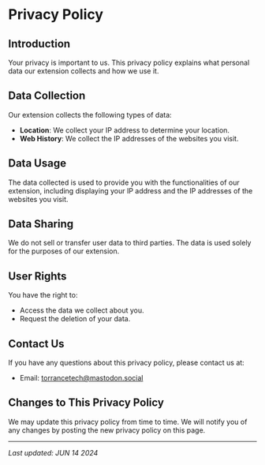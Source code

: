 # Privacy Policy

## Introduction

Your privacy is important to us. This privacy policy explains what 
personal data our extension collects and how we use it.

## Data Collection

Our extension collects the following types of data:
- **Location**: We collect your IP address to determine your location.
- **Web History**: We collect the IP addresses of the websites you visit.

## Data Usage

The data collected is used to provide you with the functionalities of our 
extension, including displaying your IP address and the IP addresses of 
the websites you visit.

## Data Sharing

We do not sell or transfer user data to third parties. The data is used 
solely for the purposes of our extension.

## User Rights

You have the right to:
- Access the data we collect about you.
- Request the deletion of your data.

## Contact Us

If you have any questions about this privacy policy, please contact us at:
- Email: torrancetech@mastodon.social

## Changes to This Privacy Policy

We may update this privacy policy from time to time. We will notify you of 
any changes by posting the new privacy policy on this page.

---

_Last updated: JUN 14 2024_

